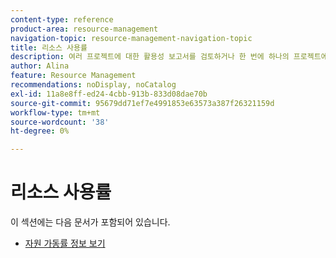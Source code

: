 ```yaml
---
content-type: reference
product-area: resource-management
navigation-topic: resource-management-navigation-topic
title: 리소스 사용률
description: 여러 프로젝트에 대한 활용성 보고서를 검토하거나 한 번에 하나의 프로젝트에 대해서만 자원 활용성을 분석할 수 있습니다.
author: Alina
feature: Resource Management
recommendations: noDisplay, noCatalog
exl-id: 11a8e8ff-ed24-4cbb-913b-833d08dae70b
source-git-commit: 95679dd71ef7e4991853e63573a387f26321159d
workflow-type: tm+mt
source-wordcount: '38'
ht-degree: 0%

---
```


# 리소스 사용률

이 섹션에는 다음 문서가 포함되어 있습니다.

* [자원 가동률 정보 보기](../../resource-mgmt/resource-utilization/view-utilization-information.md)
